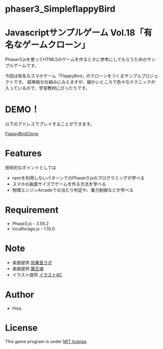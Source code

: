 # phaser3_SimpleflappyBird
# Javascriptサンプルゲーム Vol.18「有名なゲームクローン」
 
Phaser3.jsを使ってHTML5のゲームを作るときに参考にしてもらうためのサンプルゲームです。


今回は有名なスマホゲーム「FlappyBird」のクローンをつくるサンプルプロジェクトです。
超単純な仕組みにみえますが、細かいところで色々なテクニックが入っているので、学習教材にぴったりです。

# DEMO！
 
以下のアドレスでプレイすることができます。

[FlappyBirdClone](https://tinycore-hisanori.github.io/phaser3_SimpleflappyBird/)


# Features
 
技術的なポイントとしては

* npmを利用しないパターンでのPhaser3.jsのプログラミングが学べる
* スマホの画面サイズでゲームを作る方法を学べる
* 物理エンジンArcadeでの当たり判定や、重力制御などが学べる

# Requirement
 
* Phase3.js      - 3.55.2
* localforage.js - 1.10.0
 
# Note

 * 楽曲提供 [効果音ラボ](https://soundeffect-lab.info/sound/anime/)
 * 楽曲提供 [魔王魂](https://maou.audio/)
 * イラスト提供 [イラストAC](https://www.ac-illust.com/)

 
# Author
 
* Hisa
 
# License
 
This game program is under [MIT license](https://en.wikipedia.org/wiki/MIT_License).